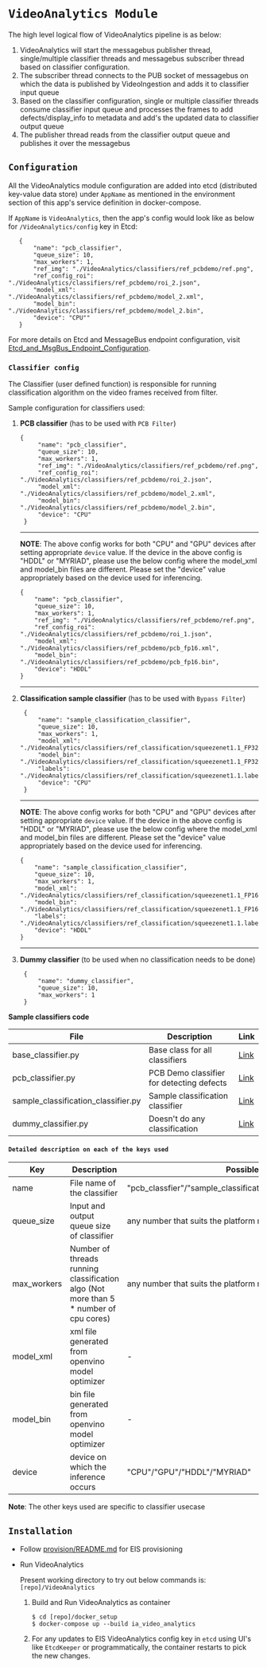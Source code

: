 # `VideoAnalytics Module`

The high level logical flow of VideoAnalytics pipeline is as below:

1. VideoAnalytics will start the messagebus publisher thread, single/multiple
   classifier threads and messagebus subscriber thread based on classifier
   configuration.
2. The subscriber thread connects to the PUB socket of messagebus on which
   the data is published by VideoIngestion and adds it to classifier
   input queue
3. Based on the classifier configuration, single or multiple classifier
   threads consume classifier input queue and processes the frames to
   add defects/display_info to metadata and add's the updated data to
   classifier output queue
4. The publisher thread reads from the classifier output queue and
   publishes it over the messagebus

## `Configuration`

All the VideoAnalytics module configuration are added into etcd (distributed
key-value data store) under `AppName` as mentioned in the
environment section of this app's service definition in docker-compose.

If `AppName` is `VideoAnalytics`, then the app's config would look like as below
 for `/VideoAnalytics/config` key in Etcd:
 ```
    {
        "name": "pcb_classifier",
        "queue_size": 10,
        "max_workers": 1,
        "ref_img": "./VideoAnalytics/classifiers/ref_pcbdemo/ref.png",
        "ref_config_roi": "./VideoAnalytics/classifiers/ref_pcbdemo/roi_2.json",
        "model_xml": "./VideoAnalytics/classifiers/ref_pcbdemo/model_2.xml",
        "model_bin": "./VideoAnalytics/classifiers/ref_pcbdemo/model_2.bin",
        "device": "CPU""
    }
 ```
For more details on Etcd and MessageBus endpoint configuration, visit [Etcd_and_MsgBus_Endpoint_Configuration](../Etcd_and_MsgBus_Endpoint_Configuration.md).

### `Classifier config`

The Classifier (user defined function) is responsible for running classification
algorithm on the video frames received from filter.

Sample configuration for classifiers used:

1. **PCB classifier** (has to be used with `PCB Filter`)
   ```
   {
        "name": "pcb_classifier",
        "queue_size": 10,
        "max_workers": 1,
        "ref_img": "./VideoAnalytics/classifiers/ref_pcbdemo/ref.png",
        "ref_config_roi": "./VideoAnalytics/classifiers/ref_pcbdemo/roi_2.json",
        "model_xml": "./VideoAnalytics/classifiers/ref_pcbdemo/model_2.xml",
        "model_bin": "./VideoAnalytics/classifiers/ref_pcbdemo/model_2.bin",
        "device": "CPU"
    }
    ```

    ----
    **NOTE**:
    The above config works for both "CPU" and "GPU" devices after setting
    appropriate `device` value. If the device in the above config is "HDDL" or
    "MYRIAD", please use the below config where the model_xml and model_bin
    files are different. Please set the "device" value appropriately based on
    the device used for inferencing.
      ```
      {
          "name": "pcb_classifier",
          "queue_size": 10,
          "max_workers": 1,
          "ref_img": "./VideoAnalytics/classifiers/ref_pcbdemo/ref.png",
          "ref_config_roi": "./VideoAnalytics/classifiers/ref_pcbdemo/roi_1.json",
          "model_xml": "./VideoAnalytics/classifiers/ref_pcbdemo/pcb_fp16.xml",
          "model_bin": "./VideoAnalytics/classifiers/ref_pcbdemo/pcb_fp16.bin",
          "device": "HDDL"
      }
      ```
    ----


2. **Classification sample classifier** (has to be used with `Bypass Filter`)
   ```
    {
        "name": "sample_classification_classifier",
        "queue_size": 10,
        "max_workers": 1,
        "model_xml": "./VideoAnalytics/classifiers/ref_classification/squeezenet1.1_FP32.xml",
        "model_bin": "./VideoAnalytics/classifiers/ref_classification/squeezenet1.1_FP32.bin",
        "labels": "./VideoAnalytics/classifiers/ref_classification/squeezenet1.1.labels",
        "device": "CPU"
    }
   ```

   ----
    **NOTE**:
    The above config works for both "CPU" and "GPU" devices after setting
    appropriate `device` value. If the device in the above config is "HDDL" or
    "MYRIAD", please use the below config where the model_xml and model_bin files
    are different. Please set the "device" value appropriately based on the
    device used for inferencing.
      ```
      {
          "name": "sample_classification_classifier",
          "queue_size": 10,
          "max_workers": 1,
          "model_xml": "./VideoAnalytics/classifiers/ref_classification/squeezenet1.1_FP16.xml",
          "model_bin": "./VideoAnalytics/classifiers/ref_classification/squeezenet1.1_FP16.bin",
          "labels": "./VideoAnalytics/classifiers/ref_classification/squeezenet1.1.labels",
          "device": "HDDL"
      }
      ```
    ----

3. **Dummy classifier** (to be used when no classification needs to be done)
   ```
    {
        "name": "dummy_classifier",
        "queue_size": 10,
        "max_workers": 1
    }
   ```

**Sample classifiers code**

|  File	                              | Description 	                             | Link  	                                                |
|---	                              |---	                                         |---	                                                    |
| base_classifier.py                  | Base class for all classifiers               | [Link](..libs/base_classifier.py)                        |
| pcb_classifier.py                   | PCB Demo classifier for detecting defects    | [Link](classifiers/pcb_classifier.py)                    |
| sample_classification_classifier.py | Sample classification classifier             | [Link](classifiers/sample_classification_classifier.py)  |
| dummy_classifier.py                 | Doesn't do any classification                | [Link](classifiers/dummy_classifier.py)                  |


#### `Detailed description on each of the keys used`

|  Key	        | Description 	                                    | Possible Values  	                             | Required/Optional |
|---	        |---	                                            |---	                                         |---	             |
|  name 	    |   File name of the classifier	                    |  "pcb_classfier"/"sample_classification_classifier"/"dummy_classifier" |   Required	|
|  queue_size 	|   Input and output queue size of classifier       | any number that suits the platform resources	 |  Required	     |
|  max_workers 	|   Number of threads running classification algo (Not more than 5 * number of cpu cores)	    |   any number that suits the platform resources | Required |
|  model_xml	|  xml file generated from openvino model optimizer | -                                              | Required          |
|  model_bin	|  bin file generated from openvino model optimizer | -                                              | Required          |
|  device	    |  device on which the inference occurs             | "CPU"/"GPU"/"HDDL"/"MYRIAD"                    | Required          |

**Note**: The other keys used are specific to classifier usecase

## `Installation`

* Follow [provision/README.md](../README#provision-eis.md) for EIS provisioning

* Run VideoAnalytics

  Present working directory to try out below commands is: `[repo]/VideoAnalytics`

    1. Build and Run VideoAnalytics as container
        ```
        $ cd [repo]/docker_setup
        $ docker-compose up --build ia_video_analytics
        ```
    2. For any updates to EIS VideoAnalytics config key in `etcd` using UI's
       like `EtcdKeeper` or programmatically, the container restarts to pick the
       new changes.

